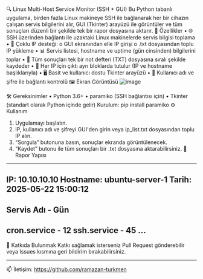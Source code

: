 🔍 Linux Multi-Host Service Monitor (SSH + GUI)
Bu Python tabanlı uygulama, birden fazla Linux makineye SSH ile bağlanarak her bir cihazın çalışan servis bilgilerini alır, GUI (Tkinter) arayüzü ile görüntüler ve tüm sonuçları düzenli bir şekilde tek bir rapor dosyasına aktarır.
🚀 Özellikler
•	🌐 SSH üzerinden bağlantı ile uzaktaki Linux makinelerde servis bilgisi toplama
•	👥 Çoklu IP desteği:
o	GUI ekranından elle IP girişi
o	.txt dosyasından toplu IP yükleme
•	📊 Servis listesi, hostname ve uptime (gün cinsinden) bilgilerini toplar
•	💾 Tüm sonuçları tek bir not defteri (TXT) dosyasına sıralı şekilde kaydeder
•	🧩 Her IP için çıktı ayrı bloklarda tutulur (IP ve hostname başlıklarıyla)
•	🖥️ Basit ve kullanıcı dostu Tkinter arayüzü
•	🔐 Kullanıcı adı ve şifre ile bağlantı kontrolü
🖼️ Ekran Görüntüsü
 ![image](https://github.com/user-attachments/assets/40690d63-78a2-49b5-a7a8-a674f36a81b8)

🛠️ Gereksinimler
•	Python 3.6+
•	paramiko (SSH bağlantısı için)
•	Tkinter (standart olarak Python içinde gelir)
Kurulum:
pip install paramiko
⚙️ Kullanım
1.	Uygulamayı başlatın.
2.	IP, kullanıcı adı ve şifreyi GUI'den girin veya ip_list.txt dosyasından toplu IP alın.
3.	“Sorgula” butonuna basın, sonuçlar ekranda görüntülenecek.
4.	“Kaydet” butonu ile tüm sonuçları bir .txt dosyasına aktarabilirsiniz.
📁 Rapor Yapısı
--------------------------------------------------
IP: 10.10.10.10
Hostname: ubuntu-server-1
Tarih: 2025-05-22 15:00:12
--------------------------------------------------
Servis Adı                                             - Gün
--------------------------------------------------
cron.service                                          - 12
ssh.service                                           - 45
...
--------------------------------------------------
📌 Katkıda Bulunmak
Katkı sağlamak isterseniz Pull Request gönderebilir veya Issues kısmına geri bildirim bırakabilirsiniz.
________________________________________
📫 İletişim: https://github.com/ramazan-turkmen
